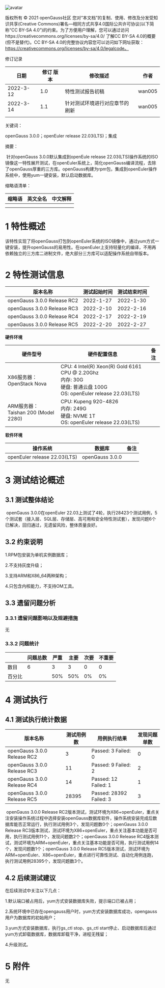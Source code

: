﻿![avatar](../images/openGauss.png)

版权所有 © 2021  openGauss社区
 您对“本文档”的复制、使用、修改及分发受知识共享(Creative Commons)署名—相同方式共享4.0国际公共许可协议(以下简称“CC BY-SA 4.0”)的约束。为了方便用户理解，您可以通过访问https://creativecommons.org/licenses/by-sa/4.0/ 了解CC BY-SA 4.0的概要 (但不是替代)。CC BY-SA 4.0的完整协议内容您可以访问如下网址获取：https://creativecommons.org/licenses/by-sa/4.0/legalcode。

修订记录

| 日期 | 修订   版本 | 修改描述  | 作者 |
| ---- | ----------- | -------- | ---- |
| 2022-3-12     |     1.0     |   特性测试报告初稿   | wan005 |
| 2022-3-14 | 1.1 | 针对测试环境进行对应章节的刷新 | wan005 |
|      |             |          |      |

关键词：

openGauss 3.0.0；openEuler release 22.03(LTS)；集成

摘要：

​		针对openGauss 3.0.0默认集成到openEule release 22.03(LTS)操作系统的ISO镜像这一特性展开测试，在openEuler系统上，简化openGauss编译流程，去除了openGauss厚重的三方库。openGauss构建为rpm包，集成到openEuler操作系统中，使用yum一键安装，默认启动数据库。


缩略语清单：

| 缩略语 | 英文全名 | 中文解释 |
| ------ | -------- | -------- |
|        |          |          |
|        |          |          |

# 1     特性概述
​		该特性实现了将openGauss打包到openEuler系统的ISO镜像中，通过yum方式一键安装，提升openGauss的易用性。在openEuler上支持轻量化的编译，不用再依赖独立的三方库二进制文件，绝大部分三方库可以适配操作系统自带版本。

# 2     特性测试信息

| 版本名称 | 测试起始时间 | 测试结束时间 |
| -------- | ------------ | ------------ |
| openGauss 3.0.0 Release RC2 | 2022-1-27    | 2022-1-30    |
| openGauss 3.0.0 Release RC3 | 2022-2-10    | 2022-2-16    |
| openGauss 3.0.0 Release RC4 | 2022-2-17    | 2022-2-19    |
| openGauss 3.0.0 Release RC5 | 2022-2-20    | 2022-2-27    |

**硬件环境**

| 硬件型号                                 | 硬件配置信息                                                 | 备注 |
| ---------------------------------------- | ------------------------------------------------------------ | ---- |
| X86服务器：<br/>OpenStack Nova           | CPU: 4 Intel(R) Xeon(R) Gold 6161 CPU @ 2.20Ghz<br>内存: 30G<br>硬盘: 普通云盘 100G<br>OS:  openEuler release 22.03(LTS) |      |
| ARM服务器：<br/>Taishan 200 (Model 2280) | CPU: Kupeng 920-4826<br>内存: 249G<br>硬盘:  NVME 1T<br>OS:  openEuler release 22.03(LTS) |      |

**软件环境**

| 操作系统               | 数据库           | 备注 |
| ---------------------- |--------------------------------- | ---- |
| openEuler release 22.03(LTS) | openGauss 3.0.0 ||


# 3     测试结论概述

## 3.1   测试整体结论

​		openGauss 3.0.0在openEuler 22.03上测试了4轮，执行28423个测试用例，5个测试套（接入层、SQL层、存储层、高可用和安全特性测试套），发现问题6个已解决，回归通过，无遗留风险，整体质量良好。

## 3.2   约束说明

1.RPM包安装为单机实例数据库；

2.不支持灰度升级；

3.支持ARM和X86_64两种架构；

4.只包含内核能力，不支持OM工具。

## 3.3   遗留问题分析

### 3.3.1 遗留问题影响以及规避措施

无
### 3.3.2 问题统计
|        | 问题总数 | 严重 | 主要 | 次要 | 不重要 |
| ------ | -------- | ---- | ---- | ---- | ------ |
| 数目   | 6        | 3    | 3    | 0    | 0      |
| 百分比 |          | 50%  | 50%  | 0%   | 0%     |

# 4     测试执行

## 4.1   测试执行统计数据


| 版本名称 | 测试用例数 | 用例执行结果 | 发现问题单数 |
| -------- | ---------- | ------------ | ------------ |
| openGauss 3.0.0 Release RC2  |3  | Passed: 3  Failed: 0 |  0  |
| openGauss 3.0.0 Release RC3  |11  | Passed: 9  Failed: 2 |  2   |
| openGauss 3.0.0 Release RC4  |14  | Passed: 12  Failed: 1 |  1  |
| openGauss 3.0.0 Release RC5  |28395  | Passed: 28392  Failed: 3 |  3  |

​		openGauss 3.0.0 Release RC2版本测试，测试环境为X86+openEuler，重点关注安装操作系统过程中选择安装openGauss数据库软件，操作系统安装完成后数据库能否正常运行，执行测试用例3个，发现问题数0个；openGauss 3.0.0 Release RC3版本测试，测试环境为X86+openEuler，重点关注基本功能是否可用，执行测试用例11个，发现问题数2个；openGauss 3.0.0 Release RC4版本测试，测试环境为ARM+openEuler，重点关注基本功能是否可用，执行测试用例14个，发现问题数1个；openGauss 3.0.0 Release RC5版本测试，测试环境为ARM+openEuler、X86+openEuler，重点进行可靠性测试、自动化用例连跑，执行测试用例28395个，发现问题数3个。

## 4.2   后续测试建议

在后续测试中关注以下几点：

1.默认端口被占用后，yum方式安装数据库失败，提示端口已被占用；

2.系统环境中已存在opengauss用户时，yum方式安装数据库成功，opengauss用户为数据库的初始用户；

3.yum方式安装数据库，执行gs_ctl stop、gs_ctl start停止、启动数据库后通过yum方式卸载数据库，数据库卸载干净，进程无残留；

4.升级测试。

# 5     附件

无

